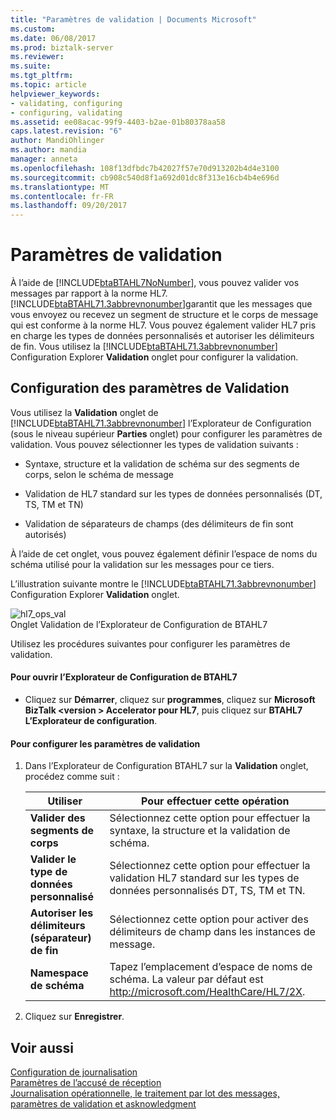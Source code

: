 ```yaml
---
title: "Paramètres de validation | Documents Microsoft"
ms.custom: 
ms.date: 06/08/2017
ms.prod: biztalk-server
ms.reviewer: 
ms.suite: 
ms.tgt_pltfrm: 
ms.topic: article
helpviewer_keywords:
- validating, configuring
- configuring, validating
ms.assetid: ee08acac-99f9-4403-b2ae-01b80378aa58
caps.latest.revision: "6"
author: MandiOhlinger
ms.author: mandia
manager: anneta
ms.openlocfilehash: 108f13dfbdc7b42027f57e70d913202b4d4e3100
ms.sourcegitcommit: cb908c540d8f1a692d01dc8f313e16cb4b4e696d
ms.translationtype: MT
ms.contentlocale: fr-FR
ms.lasthandoff: 09/20/2017
---
```

# <a name="validation-settings"></a>Paramètres de validation
À l’aide de [!INCLUDE[btaBTAHL7NoNumber](../../includes/btabtahl7nonumber-md.md)], vous pouvez valider vos messages par rapport à la norme HL7. [!INCLUDE[btaBTAHL71.3abbrevnonumber](../../includes/btabtahl71-3abbrevnonumber-md.md)]garantit que les messages que vous envoyez ou recevez un segment de structure et le corps de message qui est conforme à la norme HL7. Vous pouvez également valider HL7 pris en charge les types de données personnalisés et autoriser les délimiteurs de fin. Vous utilisez la [!INCLUDE[btaBTAHL71.3abbrevnonumber](../../includes/btabtahl71-3abbrevnonumber-md.md)] Configuration Explorer **Validation** onglet pour configurer la validation.  
  
## <a name="configuring-validation-settings"></a>Configuration des paramètres de Validation  
 Vous utilisez la **Validation** onglet de [!INCLUDE[btaBTAHL71.3abbrevnonumber](../../includes/btabtahl71-3abbrevnonumber-md.md)] l’Explorateur de Configuration (sous le niveau supérieur **Parties** onglet) pour configurer les paramètres de validation. Vous pouvez sélectionner les types de validation suivants :  
  
-   Syntaxe, structure et la validation de schéma sur des segments de corps, selon le schéma de message  
  
-   Validation de HL7 standard sur les types de données personnalisés (DT, TS, TM et TN)  
  
-   Validation de séparateurs de champs (des délimiteurs de fin sont autorisés)  
  
 À l’aide de cet onglet, vous pouvez également définir l’espace de noms du schéma utilisé pour la validation sur les messages pour ce tiers.  
  
 L’illustration suivante montre le [!INCLUDE[btaBTAHL71.3abbrevnonumber](../../includes/btabtahl71-3abbrevnonumber-md.md)] Configuration Explorer **Validation** onglet.  
  
 ![](../../adapters-and-accelerators/accelerator-hl7/media/hl7-ops-val.gif "hl7_ops_val")  
Onglet Validation de l’Explorateur de Configuration de BTAHL7  
  
 Utilisez les procédures suivantes pour configurer les paramètres de validation.  
  
#### <a name="to-open-btahl7-configuration-explorer"></a>Pour ouvrir l’Explorateur de Configuration de BTAHL7  
  
-   Cliquez sur **Démarrer**, cliquez sur **programmes**, cliquez sur **Microsoft BizTalk \<version > Accelerator pour HL7**, puis cliquez sur **BTAHL7 L’Explorateur de configuration**.  
  
#### <a name="to-configure-validation-settings"></a>Pour configurer les paramètres de validation  
  
1.  Dans l’Explorateur de Configuration BTAHL7 sur la **Validation** onglet, procédez comme suit :  
  
    |Utiliser|Pour effectuer cette opération|  
    |--------------|----------------|  
    |**Valider des segments de corps**|Sélectionnez cette option pour effectuer la syntaxe, la structure et la validation de schéma.|  
    |**Valider le type de données personnalisé**|Sélectionnez cette option pour effectuer la validation HL7 standard sur les types de données personnalisés DT, TS, TM et TN.|  
    |**Autoriser les délimiteurs (séparateur) de fin**|Sélectionnez cette option pour activer des délimiteurs de champ dans les instances de message.|  
    |**Namespace de schéma**|Tapez l’emplacement d’espace de noms de schéma. La valeur par défaut est http://microsoft.com/HealthCare/HL7/2X.|  
  
2.  Cliquez sur **Enregistrer**.  
  
## <a name="see-also"></a>Voir aussi  
 [Configuration de journalisation](../../adapters-and-accelerators/accelerator-hl7/logging-configuration.md)   
 [Paramètres de l’accusé de réception](../../adapters-and-accelerators/accelerator-hl7/acknowledgment-settings.md)   
[Journalisation opérationnelle, le traitement par lot des messages, paramètres de validation et asknowledgment](../../adapters-and-accelerators/accelerator-hl7/operational-logging-message-batching-validation-and-asknowledgment-settings.md)